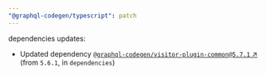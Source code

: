 ```yaml
---
"@graphql-codegen/typescript": patch
---
```

dependencies updates:
  - Updated dependency [`@graphql-codegen/visitor-plugin-common@5.7.1` ↗︎](https://www.npmjs.com/package/@graphql-codegen/visitor-plugin-common/v/5.7.1) (from `5.6.1`, in `dependencies`)
